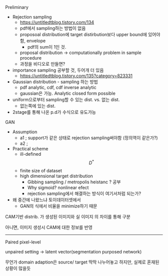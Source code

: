 Preliminary

- Rejection sampling
  - https://untitledtblog.tistory.com/134
  - pdf에서 sampling하는 방법이 없음
  - proposoal distribution에 target distirbution보다 upper bound에 있어야함, envelope
    - pdf의 sum이 1인 것.
  - proposal distribution -> computationally problem in sample procedure
  - 과정을 비디오로 만들면?
- importance sampling 공부할 것, 두어개 더 있음
  - https://untitledtblog.tistory.com/135?category=823331
- Gaussian distribution - sampling 하는 방법
  - pdf analytic, cdf, cdf inverse analytic
  - gaussian은 가능. Analytic closed form possible
- uniform으로부터 sampling할 수 있는 dist. vs. 없는 dist.
  - 없는쪽에 있는 dist.
- 2stage를 통해 나온 p.d가 수식으로 유도가능



GAN

- Assumption
  - a1 ; support가 같은 상태로 rejection sampling써야함 (정의역이 같은가?)
  - a2 ; 
- Practical scheme
  - ill-defined $$D^*$$
  - finite size of dataset
  - high dimensional target distribution
    - Gibbing sampling / metropolis heistanc ? 공부
    - Why sigmoid? nonlinear efect
    - rejection sampling에서 해결하는 방식이 여기서처럼 되는가?
- 왜 중간에 나왔느냐 토이데이터셋에서
  - GAN의 식에서 비율을 minimize하기 때문



CAM기반 distrib. 가 생성된 이미지와 실 이미지 의 차이를 통해 구분

아니면, 이미지 생성시 CAM에 대한 정보를 반영



---



Paired pixel-level

unpaired setting -> latent vector(segmentation purposed network)

무언가 domain adaption은 source/ target 딱딱 나누어놓고 하지만,  실제로 혼재된 상황이 많을듯











